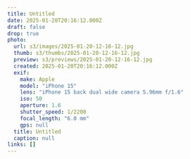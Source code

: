 ```yaml
---
title: Untitled
date: 2025-01-20T20:16:12.000Z
draft: false
drop: true
photo:
  url: s3/images/2025-01-20-12-16-12.jpg
  thumb: s3/thumbs/2025-01-20-12-16-12.jpg
  preview: s3/previews/2025-01-20-12-16-12.jpg
  created: 2025-01-20T20:16:12.000Z
  exif:
    make: Apple
    model: "iPhone 15"
    lens: "iPhone 15 back dual wide camera 5.96mm f/1.6"
    iso: 50
    aperture: 1.6
    shutter_speed: 1/2200
    focal_length: "6.0 mm"
    gps: null
  title: Untitled
  caption: null
links: []
---
```


